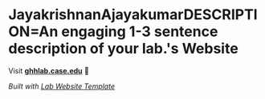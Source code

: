 
# JayakrishnanAjayakumarDESCRIPTION=An engaging 1-3 sentence description of your lab.'s Website

Visit **[ghhlab.case.edu](http://ghhlab.case.edu)** 🚀

_Built with [Lab Website Template](https://greene-lab.gitbook.io/lab-website-template-docs)_
